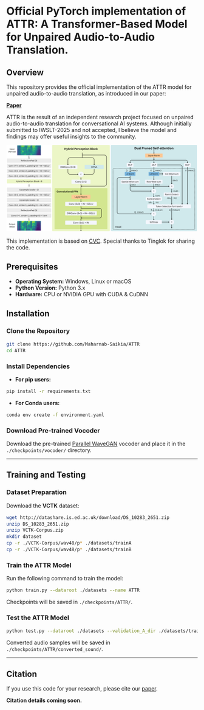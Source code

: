 # Official PyTorch implementation of ATTR: A Transformer-Based Model for Unpaired Audio-to-Audio Translation.

## Overview
This repository provides the official implementation of the ATTR model for unpaired audio-to-audio translation, as introduced in our paper:

**[Paper](https://github.com/Maharnab-Saikia/ATTR/paper/ATTR.pdf)**

ATTR is the result of an independent research project focused on unpaired audio-to-audio translation for conversational AI systems. Although initially submitted to IWSLT-2025 and not accepted, I believe the model and findings may offer useful insights to the community.

<p align="center">
  <img src='figs/ATTR.png' width=800>
</p>

This implementation is based on [CVC](https://github.com/Tinglok/CVC). Special thanks to Tinglok for sharing the code.

## Prerequisites
- **Operating System:** Windows, Linux or macOS
- **Python Version:** Python 3.x
- **Hardware:** CPU or NVIDIA GPU with CUDA & CuDNN

## Installation
### Clone the Repository
```bash
git clone https://github.com/Maharnab-Saikia/ATTR
cd ATTR
```

### Install Dependencies
- **For pip users:**
```bash
pip install -r requirements.txt
```
- **For Conda users:**
```bash
conda env create -f environment.yaml
```

### Download Pre-trained Vocoder
Download the pre-trained [Parallel WaveGAN](https://drive.google.com/drive/folders/1qoocM-VQZpjbv5B-zVJpdraazGcPL0So?usp=drive_open) vocoder and place it in the `./checkpoints/vocoder/` directory.

---

## Training and Testing

### Dataset Preparation
Download the **VCTK** dataset:
```bash
wget http://datashare.is.ed.ac.uk/download/DS_10283_2651.zip
unzip DS_10283_2651.zip
unzip VCTK-Corpus.zip
mkdir dataset
cp -r ./VCTK-Corpus/wav48/p* ./datasets/trainA
cp -r ./VCTK-Corpus/wav48/p* ./datasets/trainB
```

### Train the ATTR Model
Run the following command to train the model:
```bash
python train.py --dataroot ./datasets --name ATTR
```
Checkpoints will be saved in `./checkpoints/ATTR/`.

### Test the ATTR Model
```bash
python test.py --dataroot ./datasets --validation_A_dir ./datasets/trainA --output_A_dir ./checkpoints/ATTR/converted_sound
```

Converted audio samples will be saved in `./checkpoints/ATTR/converted_sound/`.

---

## Citation
If you use this code for your research, please cite our [paper](https://github.com/Maharnab-Saikia/ATTR/paper/ATTR.pdf).

**Citation details coming soon.**
